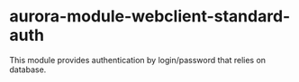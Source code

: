# aurora-module-webclient-standard-auth
This module provides authentication by login/password that relies on database.

